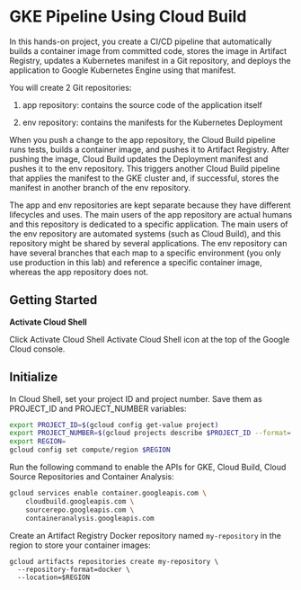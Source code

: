 # GKE Pipeline Using Cloud Build

In this hands-on project, you create a CI/CD pipeline that automatically builds a container image from committed code, stores the image in Artifact Registry, updates a Kubernetes manifest in a Git repository, and deploys the application to Google Kubernetes Engine using that manifest.

You will create 2 Git repositories:

1. app repository: contains the source code of the application itself

2. env repository: contains the manifests for the Kubernetes Deployment

When you push a change to the app repository, the Cloud Build pipeline runs tests, builds a container image, and pushes it to Artifact Registry. After pushing the image, Cloud Build updates the Deployment manifest and pushes it to the env repository. This triggers another Cloud Build pipeline that applies the manifest to the GKE cluster and, if successful, stores the manifest in another branch of the env repository.

The app and env repositories are kept separate because they have different lifecycles and uses. The main users of the app repository are actual humans and this repository is dedicated to a specific application. The main users of the env repository are automated systems (such as Cloud Build), and this repository might be shared by several applications. The env repository can have several branches that each map to a specific environment (you only use production in this lab) and reference a specific container image, whereas the app repository does not.

## Getting Started

**Activate Cloud Shell**

Click Activate Cloud Shell Activate Cloud Shell icon at the top of the Google Cloud console.

## Initialize 

In Cloud Shell, set your project ID and project number. Save them as PROJECT_ID and PROJECT_NUMBER variables:

```bash
export PROJECT_ID=$(gcloud config get-value project)
export PROJECT_NUMBER=$(gcloud projects describe $PROJECT_ID --format='value(projectNumber)')
export REGION=
gcloud config set compute/region $REGION
```
Run the following command to enable the APIs for GKE, Cloud Build, Cloud Source Repositories and Container Analysis:
```bash
gcloud services enable container.googleapis.com \
    cloudbuild.googleapis.com \
    sourcerepo.googleapis.com \
    containeranalysis.googleapis.com
```

Create an Artifact Registry Docker repository named `my-repository` in the region to store your container images:
```
gcloud artifacts repositories create my-repository \
  --repository-format=docker \
  --location=$REGION
```


















